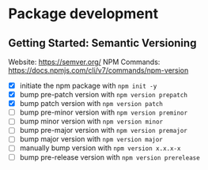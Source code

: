 # Package development

## Getting Started: Semantic Versioning
Website: https://semver.org/
NPM Commands: https://docs.npmjs.com/cli/v7/commands/npm-version


- [x] initiate the npm package with `npm init -y`
- [x] bump pre-patch version with `npm version prepatch`
- [x] bump patch version with `npm version patch`
- [ ] bump pre-minor version with `npm version preminor`
- [ ] bump minor version with `npm version minor`
- [ ] bump pre-major version with `npm version premajor`
- [ ] bump major version with `npm version major`
- [ ] manually bump version with `npm version x.x.x-x`
- [ ] bump pre-release version with `npm version prerelease`